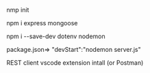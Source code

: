 nmp init

npm i express mongoose

npm i --save-dev dotenv nodemon

package.json=> "devStart":"nodemon server.js"

REST client vscode extension intall (or Postman)
